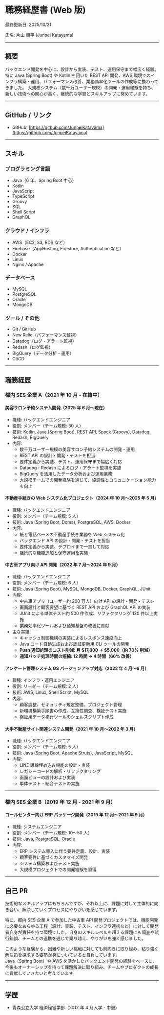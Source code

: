 # 職務経歴書 (Web 版)

最終更新日: 2025/10/21

氏名: 片山 順平 (Junpei Katayama)

---

## 概要

バックエンド開発を中心に、設計から実装、テスト、運用保守まで幅広く経験。
特に Java (Spring Boot) や Kotlin を用いた REST API 開発、AWS 環境でのインフラ構築・運用、パフォーマンス改善、業務効率化ツールの作成等に携わってきました。
大規模システム（数千万ユーザー規模）の開発・運用経験を持ち、新しい技術への関心が高く、継続的な学習とスキルアップに努めています。

---

## GitHub / リンク

- GitHub: [https://github.com/JunpeiKatayama](https://github.com/JunpeiKatayama)

---

## スキル

### プログラミング言語

- Java（6 年、Spring Boot 中心）
- Kotlin
- JavaScript
- TypeScript
- Groovy
- SQL
- Shell Script
- GraphQL

### クラウド / インフラ

- AWS（EC2, S3, RDS など）
- Firebase（AppHosting, Firestore, Authentication など）
- Docker
- Linux
- Nginx / Apache

### データベース

- MySQL
- PostgreSQL
- Oracle
- MongoDB

### ツール / その他

- Git / GitHub
- New Relic（パフォーマンス監視）
- Datadog（ログ・アラート監視）
- Redash（ログ監視）
- BigQuery（データ分析・運用）
- CI/CD

---

## 職務経歴

### 都内 SES 企業 A（2021 年 10 月 - 在籍中）

#### 美容サロン予約システム開発（2025 年 6 月〜現在）

- 職種: バックエンドエンジニア
- 役割: メンバー（チーム規模: 30 人）
- 技術: Kotlin, Java (Spring Boot), REST API, Spock (Groovy), Datadog, Redash, BigQuery
- 内容:
  - 数千万ユーザー規模の美容サロン予約システムの開発・運用
  - REST API の設計・開発・テストを担当
  - 要件定義から実装、テスト、運用保守まで幅広く対応
  - Datadog・Redash によるログ・アラート監視を実施
  - BigQuery を活用したデータ分析および運用業務
  - 大規模チームでの開発経験を通じて、協調性とコミュニケーション能力を向上

#### 不動産手続きの Web システム化プロジェクト（2024 年 10 月〜2025 年 5 月）

- 職種: バックエンドエンジニア
- 役割: メンバー（チーム規模: 5 人）
- 技術: Java (Spring Boot, Doma), PostgreSQL, AWS, Docker
- 内容:
  - 紙と電話ベースの不動産手続き業務を Web システム化
  - バックエンド API の設計・開発・テストを担当
  - 要件定義から実装、デプロイまで一貫して対応
  - 継続的な機能追加と保守運用を実施

#### 中古車アプリ向け API 開発（2022 年 7 月〜2024 年 9 月）

- 職種: バックエンドエンジニア
- 役割: メンバー（チーム規模: 6 人）
- 技術: Java (Spring Boot), MySQL, MongoDB, Docker, GraphQL, JUnit
- 内容:
  - 中古車アプリ（ユーザー約 200 万人）向け API の設計・開発・テスト
  - 画面設計と顧客要望に基づく REST API および GraphQL API の実装
  - JUnit による単体テスト約 500 件作成、リファクタリング 120 件以上実施
  - 業務効率化ツールおよび通知基盤の改善に貢献
- 主な実績:
  - キャッシュ制御機構の実装によるレスポンス速度向上
  - Java コード自動生成および認証更新用 CLI ツールの開発
  - **Push 通知処理のコスト削減: 月 $17,000 → $5,000（約 70% 削減）**
  - **通知バッチ処理時間の短縮: 12 時間 → 4 時間（66% 改善）**

#### アンケート管理システム OS バージョンアップ対応（2022 年 4 月〜6 月）

- 職種: インフラ・運用エンジニア
- 役割: リーダー（チーム規模: 2 人）
- 技術: AWS, Linux, Shell Script, MySQL
- 内容:
  - 顧客調整、セキュリティ規定整備、プロジェクト管理
  - 新環境構築手順書の作成、互換性調査、検証テスト実施
  - 検証用データ移行ツールのシェルスクリプト作成

#### 大手不動産サイト関連システム開発（2021 年 10 月〜2022 年 3 月）

- 職種: バックエンドエンジニア
- 役割: メンバー（チーム規模: 5 人）
- 技術: Java (Spring Boot, Apache Struts), JavaScript, MySQL
- 内容:
  - LINE 導線埋め込み機能の設計・実装
  - レガシーコードの解析・リファクタリング
  - 画面ビューの設計および実装
  - 単体テスト・結合テストの実施

---

### 都内 SES 企業 B（2019 年 12 月 - 2021 年 9 月）

#### コールセンター向け ERP パッケージ開発（2019 年 12 月〜2021 年 9 月）

- 職種: システムエンジニア
- 役割: メンバー（チーム規模: 10〜50 人）
- 技術: Java, PostgreSQL, Oracle
- 内容:
  - ERP システム導入に伴う要件定義、設計、実装
  - 顧客要件に基づくカスタマイズ開発
  - システム構築およびテスト実施
  - 大規模プロジェクトでの開発経験を習得

---

## 自己 PR

技術的なスキルアップはもちろんですが、それ以上に、課題に対して主体的に向き合い、解決していくプロセスにやりがいを感じています。

特に、都内 SES 企業 A で参加した中古車 API 開発プロジェクトでは、機能開発に必要なあらゆる工程（設計、実装、テスト、インフラ連携など）に対して開発者自身が責任を持つ環境でした。自身のスキルレベルを超える課題にも調査や試行錯誤、チームとの連携を通じて乗り越え、やりがいを強く感じました。

このような経験から、困難や新しい挑戦に対しても前向きに取り組み、粘り強く解決策を探求する姿勢が身についていると自負しています。  
Java（Spring Boot）や AWS を活かしたバックエンド開発の経験をベースに、今後もオーナーシップを持って課題解決に取り組み、チームやプロダクトの成長に貢献していきたいと考えています。

---

## 学歴

- 青森公立大学 経済経営学部（2012 年 4 月入学 - 中退）
